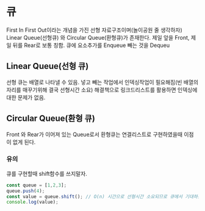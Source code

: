 # 큐
First In First Out이라는 개념을 가진 선형 자료구조이며(놀이공원 줄 생각하자)
Linear Queue(선형큐) 와 Circular Queue(환형큐)가 존재한다.
제일 앞을 Front, 제일 뒤를 Rear로 보통 칭함. 큐에 요소추가를 Enqueue 빼는 것을 Dequeu

## Linear Queue(선형 큐)
  선형 큐는 배열로 나타낼 수 있음. 넣고 빼는 작업에서 인덱싱작업이 필요해짐(빈 배열의 자리를 매꾸기위해 결국 선형시간 소요)
  해결책으로 링크드리스트를 활용하면 인덱싱에 대한 문제가 없음.


## Circular Queue(환형 큐)
Front 와 Rear가 이어져 있는 Queue로서 환형큐는 연결리스트로 구현하였을때 이점이 없게 된다.

### 유의
큐를 구현할때 shift함수를 쓰지말자.
```javascript
const queue = [1,2,3];
queue.push(4);
const value = queue.shift(); // O(n) 시간으로 선형시간 소요되므로 큐에서 기대하는 시간복잡도가 아니게 됨
console.log(value);
```
  

